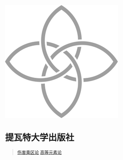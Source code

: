 <!-- _coverpage.md -->

<img src="_media/pattern.svg" alt="logo" style="zoom:50%;" />

# 提瓦特大学出版社

> [伤害乘区论](伤害乘区论.md)
> [高等元素论](高等元素论.md)
